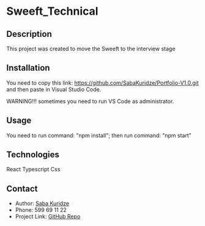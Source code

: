# Sweeft_Technical

## Description

This project was created to move the Sweeft to the interview stage

## Installation

You need to copy this link: https://github.com/SabaKuridze/Portfolio-V1.0.git
and then paste in Visual Studio Code. 

WARNING!!!
sometimes you need to run VS Code as administrator.

## Usage

You need to run command: "npm install"; then run command: "npm start"

## Technologies

React
Typescript
Css

## Contact

- Author: [Saba Kuridze](saba.quridze@gmail.com)
- Phone: 599 69 11 22
- Project Link: [GitHub Repo](https://github.com/SabaKuridze/Portfolio-V1.0.git)